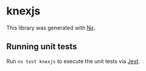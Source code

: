 # knexjs

This library was generated with [Nx](https://nx.dev).

## Running unit tests

Run `nx test knexjs` to execute the unit tests via [Jest](https://jestjs.io).
